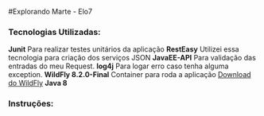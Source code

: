 #Explorando Marte - Elo7

### Tecnologias Utilizadas:
**Junit** Para realizar testes unitários da aplicação
**RestEasy** Utilizei essa tecnologia para criação dos serviços JSON
**JavaEE-API** Para validação das entradas do meu Request.
**log4j** Para logar erro caso tenha alguma exception.
**WildFly 8.2.0-Final** Container para roda a aplicação [Download do WildFly]( http://download.jboss.org/wildfly/8.2.0.Final/wildfly-8.2.0.Final.zip)
**Java 8**

### Instruções:


